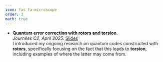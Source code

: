 ```yaml
---
icon: fas fa-microscope
order: 3
math: true
---
```


- **Quantum error correction with rotors and torsion**.  
  *Journées C2, April 2025.* [Slides](/assets/files/journees-c2-2025.pdf)  
  I introduced my ongoing research on quantum codes constructed with **rotors**, specifically focusing on the fact that this leads to **torsion**, including examples of where the latter may come from.
